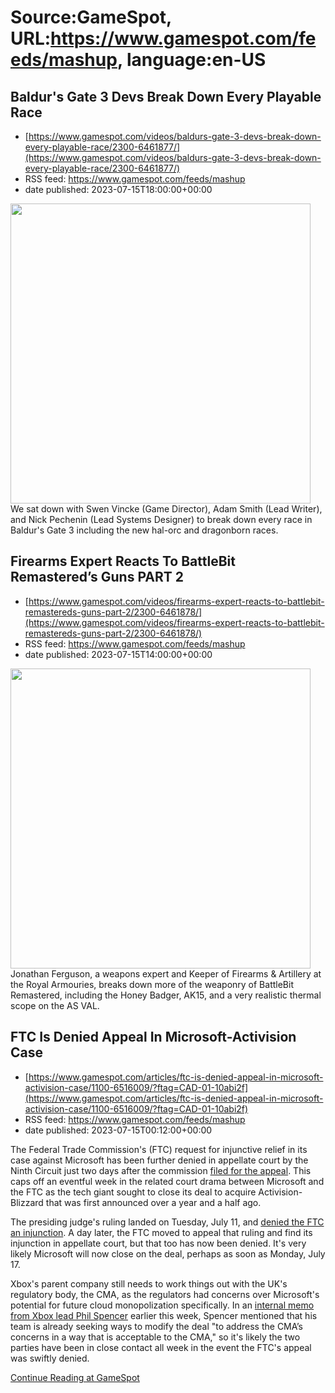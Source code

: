 # Source:GameSpot, URL:https://www.gamespot.com/feeds/mashup, language:en-US

## Baldur's Gate 3 Devs Break Down Every Playable Race
 - [https://www.gamespot.com/videos/baldurs-gate-3-devs-break-down-every-playable-race/2300-6461877/](https://www.gamespot.com/videos/baldurs-gate-3-devs-break-down-every-playable-race/2300-6461877/)
 - RSS feed: https://www.gamespot.com/feeds/mashup
 - date published: 2023-07-15T18:00:00+00:00

<img height="480" src="https://www.gamespot.com/a/uploads/square_medium/1574/15746725/4166163-interview_bg3_races_site.jpg" width="480" /> We sat down with Swen Vincke (Game Director), Adam Smith (Lead Writer), and Nick Pechenin (Lead Systems Designer) to break down every race in Baldur's Gate 3 including the new hal-orc and dragonborn races.

## Firearms Expert Reacts To BattleBit Remastered’s Guns PART 2
 - [https://www.gamespot.com/videos/firearms-expert-reacts-to-battlebit-remastereds-guns-part-2/2300-6461878/](https://www.gamespot.com/videos/firearms-expert-reacts-to-battlebit-remastereds-guns-part-2/2300-6461878/)
 - RSS feed: https://www.gamespot.com/feeds/mashup
 - date published: 2023-07-15T14:00:00+00:00

<img height="480" src="https://www.gamespot.com/a/uploads/square_medium/1352/13527689/4166170-battlebit_part2_site.jpg" width="480" /> Jonathan Ferguson, a weapons expert and Keeper of Firearms &amp; Artillery at the Royal Armouries, breaks down more of the weaponry of BattleBit Remastered, including the Honey Badger, AK15, and a very realistic thermal scope on the AS VAL.

## FTC Is Denied Appeal In Microsoft-Activision Case
 - [https://www.gamespot.com/articles/ftc-is-denied-appeal-in-microsoft-activision-case/1100-6516009/?ftag=CAD-01-10abi2f](https://www.gamespot.com/articles/ftc-is-denied-appeal-in-microsoft-activision-case/1100-6516009/?ftag=CAD-01-10abi2f)
 - RSS feed: https://www.gamespot.com/feeds/mashup
 - date published: 2023-07-15T00:12:00+00:00

<p>The Federal Trade Commission's (FTC) request for injunctive relief in its case against Microsoft has been further denied in appellate court by the Ninth Circuit just two days after the commission <a href="https://www.gamespot.com/articles/ftc-moves-to-appeal-this-weeks-microsoft-activision-blizzard-court-decision/1100-6515931/">filed for the appeal</a>. This caps off an eventful week in the related court drama between Microsoft and the FTC as the tech giant sought to close its deal to acquire Activision-Blizzard that was first announced over a year and a half ago.</p><p>The presiding judge's ruling landed on Tuesday, July 11, and <a href="https://www.gamespot.com/articles/microsoft-wins-court-case-against-ftc-to-buy-activision-blizzard/1100-6515704/">denied the FTC an injunction</a>. A day later, the FTC moved to appeal that ruling and find its injunction in appellate court, but that too has now been denied. It's very likely Microsoft will now close on the deal, perhaps as soon as Monday, July 17.</p><p>Xbox's parent company still needs to work things out with the UK's regulatory body, the CMA, as the regulators had concerns over Microsoft's potential for future cloud monopolization specifically. In an <a href="https://www.theverge.com/2023/7/11/23791355/microsoft-xbox-chief-phil-spencer-ftc-activision-blizzard-internal-memo">internal memo from Xbox lead Phil Spencer</a> earlier this week, Spencer mentioned that his team is already seeking ways to modify the deal "to address the CMA’s concerns in a way that is acceptable to the CMA," so it's likely the two parties have been in close contact all week in the event the FTC's appeal was swiftly denied.</p><a href="https://www.gamespot.com/articles/ftc-is-denied-appeal-in-microsoft-activision-case/1100-6516009/?ftag=CAD-01-10abi2f/">Continue Reading at GameSpot</a>

